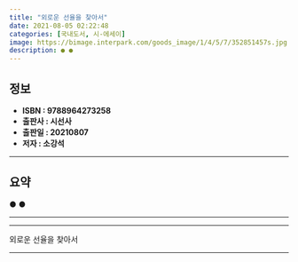 ```yaml
---
title: "외로운 선율을 찾아서"
date: 2021-08-05 02:22:48
categories: [국내도서, 시-에세이]
image: https://bimage.interpark.com/goods_image/1/4/5/7/352851457s.jpg
description: ● ●
---
```


## **정보**

- **ISBN : 9788964273258**
- **출판사 : 시선사**
- **출판일 : 20210807**
- **저자 : 소강석**

------



## **요약**

●  ●  

------



------


외로운 선율을 찾아서 

------


